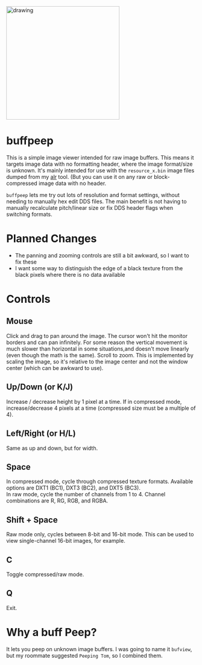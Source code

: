 <img src="https://1.bp.blogspot.com/-Ld-lrlqxxzk/XoV3q_9CY1I/AAAAAAAACNg/TKaivQl-0i0WEsNMdGvFK6j9aXlYdD_7QCLcBGAsYHQ/s1600/peep%2Bbuff%2Banime.png" alt="drawing" width="300"/>

# buffpeep
This is a simple image viewer intended for raw image buffers. This means it targets image data with no formatting header, where the image format/size is unknown.
It's mainly intended for use with the `resource_x.bin` image files dumped from my [alr](https://github.com/Torphedo/Esper-RE/releases) tool. (But you can use it
on any raw or block-compressed image data with no header.

`buffpeep` lets me try out lots of resolution and format settings, without needing to manually hex edit DDS files. The main benefit is not having to manually
recalculate pitch/linear size or fix DDS header flags when switching formats.

# Planned Changes
- The panning and zooming controls are still a bit awkward, so I want to fix these
- I want some way to distinguish the edge of a black texture from the black pixels where there is no data available

# Controls
## Mouse
Click and drag to pan around the image. The cursor won't hit the monitor borders and can pan infinitely.
For some reason the vertical movement is much slower than horizontal in some situations,and doesn't move linearly (even though the math is the same).
Scroll to zoom. This is implemented by scaling the image, so it's relative to the image center and not the window center (which can be awkward to use).

## Up/Down (or K/J)
Increase / decrease height by 1 pixel at a time. If in compressed mode, increase/decrease 4 pixels at a time (compressed size must be a multiple of 4).
## Left/Right (or H/L)
Same as up and down, but for width.

## Space
In compressed mode, cycle through compressed texture formats. Available options are DXT1 (BC1), DXT3 (BC2), and DXT5 (BC3).     
In raw mode, cycle the number of channels from 1 to 4. Channel combinations are R, RG, RGB, and RGBA.

## Shift + Space
Raw mode only, cycles between 8-bit and 16-bit mode. This can be used to view single-channel 16-bit images, for example.

## C
Toggle compressed/raw mode.

## Q
Exit.

# Why a buff Peep?
It lets you peep on unknown image buffers. I was going to name it `bufview`, but my roommate suggested `Peeping Tom`, so I combined them.
